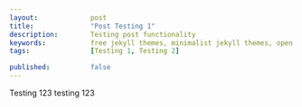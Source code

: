 ```yaml
---
layout:             post
title:              "Post Testing 1"
description:        Testing post functionality
keywords:           free jekyll themes, minimalist jekyll themes, open source jekyll themes
tags:               [Testing 1, Testing 2]

published:          false
---
```


Testing 123 testing 123
